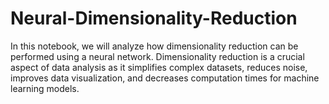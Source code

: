 # Neural-Dimensionality-Reduction
In this notebook, we will analyze how dimensionality reduction can be performed using a neural network. Dimensionality reduction is a crucial aspect of data analysis as it simplifies complex datasets, reduces noise, improves data visualization, and decreases computation times for machine learning models.
